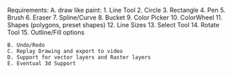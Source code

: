 Requirements:
	A. draw like paint:
		1. Line Tool
		2. Circle
		3. Rectangle
		4. Pen
		5. Brush
		6. Eraser
		7. Spline/Curve
		8. Bucket
		9. Color Picker
		10. ColorWheel
		11. Shapes (polygons, preset shapes)
		12. Line Sizes
		13. Select Tool
		14. Rotate Tool
		15. Outline/Fill options

	B. Undo/Redo
	C. Replay Drawing and export to video
	D. Support for vector layers and Raster layers
	E. Eventual 3d Support